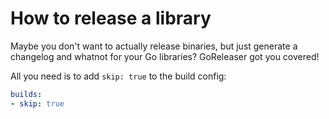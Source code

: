 # How to release a library

Maybe you don't want to actually release binaries, but just generate a changelog and whatnot for your Go libraries? GoReleaser got you covered!

All you need is to add `skip: true` to the build config:

```yaml
builds:
- skip: true
```
